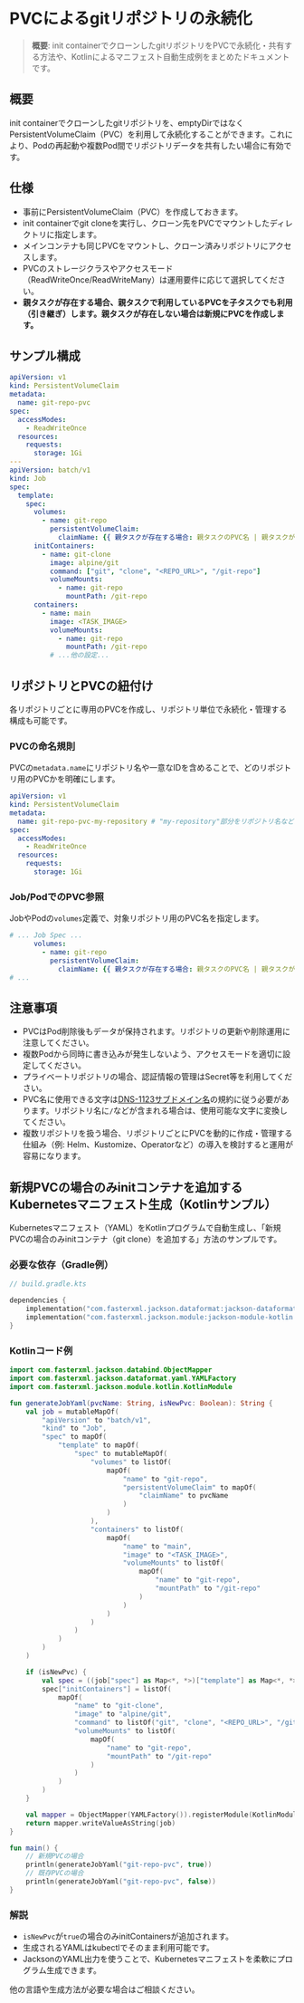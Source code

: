 # PVCによるgitリポジトリの永続化

> **概要**: init containerでクローンしたgitリポジトリをPVCで永続化・共有する方法や、Kotlinによるマニフェスト自動生成例をまとめたドキュメントです。

## 概要
init containerでクローンしたgitリポジトリを、emptyDirではなくPersistentVolumeClaim（PVC）を利用して永続化することができます。これにより、Podの再起動や複数Pod間でリポジトリデータを共有したい場合に有効です。

## 仕様
- 事前にPersistentVolumeClaim（PVC）を作成しておきます。
- init containerでgit cloneを実行し、クローン先をPVCでマウントしたディレクトリに指定します。
- メインコンテナも同じPVCをマウントし、クローン済みリポジトリにアクセスします。
- PVCのストレージクラスやアクセスモード（ReadWriteOnce/ReadWriteMany）は運用要件に応じて選択してください。
- **親タスクが存在する場合、親タスクで利用しているPVCを子タスクでも利用（引き継ぎ）します。親タスクが存在しない場合は新規にPVCを作成します。**

## サンプル構成
```yaml
apiVersion: v1
kind: PersistentVolumeClaim
metadata:
  name: git-repo-pvc
spec:
  accessModes:
    - ReadWriteOnce
  resources:
    requests:
      storage: 1Gi
---
apiVersion: batch/v1
kind: Job
spec:
  template:
    spec:
      volumes:
        - name: git-repo
          persistentVolumeClaim:
            claimName: {{ 親タスクが存在する場合: 親タスクのPVC名 | 親タスクがない場合: 新規PVC名 }}
      initContainers:
        - name: git-clone
          image: alpine/git
          command: ["git", "clone", "<REPO_URL>", "/git-repo"]
          volumeMounts:
            - name: git-repo
              mountPath: /git-repo
      containers:
        - name: main
          image: <TASK_IMAGE>
          volumeMounts:
            - name: git-repo
              mountPath: /git-repo
          # ...他の設定...
```

## リポジトリとPVCの紐付け

各リポジトリごとに専用のPVCを作成し、リポジトリ単位で永続化・管理する構成も可能です。

### PVCの命名規則
PVCの`metadata.name`にリポジトリ名や一意なIDを含めることで、どのリポジトリ用のPVCかを明確にします。

```yaml
apiVersion: v1
kind: PersistentVolumeClaim
metadata:
  name: git-repo-pvc-my-repository # "my-repository"部分をリポジトリ名などに
spec:
  accessModes:
    - ReadWriteOnce
  resources:
    requests:
      storage: 1Gi
```

### Job/PodでのPVC参照
JobやPodの`volumes`定義で、対象リポジトリ用のPVC名を指定します。

```yaml
# ... Job Spec ...
      volumes:
        - name: git-repo
          persistentVolumeClaim:
            claimName: {{ 親タスクが存在する場合: 親タスクのPVC名 | 親タスクがない場合: 新規PVC名 }}
# ...
```

## 注意事項
- PVCはPod削除後もデータが保持されます。リポジトリの更新や削除運用に注意してください。
- 複数Podから同時に書き込みが発生しないよう、アクセスモードを適切に設定してください。
- プライベートリポジトリの場合、認証情報の管理はSecret等を利用してください。
- PVC名に使用できる文字は[DNS-1123サブドメイン名](https://kubernetes.io/docs/concepts/overview/working-with-objects/names/#dns-subdomain-names)の規約に従う必要があります。リポジトリ名に`/`などが含まれる場合は、使用可能な文字に変換してください。
- 複数リポジトリを扱う場合、リポジトリごとにPVCを動的に作成・管理する仕組み（例: Helm、Kustomize、Operatorなど）の導入を検討すると運用が容易になります。

## 新規PVCの場合のみinitコンテナを追加するKubernetesマニフェスト生成（Kotlinサンプル）

Kubernetesマニフェスト（YAML）をKotlinプログラムで自動生成し、「新規PVCの場合のみinitコンテナ（git clone）を追加する」方法のサンプルです。

### 必要な依存（Gradle例）

```kotlin
// build.gradle.kts

dependencies {
    implementation("com.fasterxml.jackson.dataformat:jackson-dataformat-yaml:2.15.2")
    implementation("com.fasterxml.jackson.module:jackson-module-kotlin:2.15.2")
}
```

### Kotlinコード例

```kotlin
import com.fasterxml.jackson.databind.ObjectMapper
import com.fasterxml.jackson.dataformat.yaml.YAMLFactory
import com.fasterxml.jackson.module.kotlin.KotlinModule

fun generateJobYaml(pvcName: String, isNewPvc: Boolean): String {
    val job = mutableMapOf(
        "apiVersion" to "batch/v1",
        "kind" to "Job",
        "spec" to mapOf(
            "template" to mapOf(
                "spec" to mutableMapOf(
                    "volumes" to listOf(
                        mapOf(
                            "name" to "git-repo",
                            "persistentVolumeClaim" to mapOf(
                                "claimName" to pvcName
                            )
                        )
                    ),
                    "containers" to listOf(
                        mapOf(
                            "name" to "main",
                            "image" to "<TASK_IMAGE>",
                            "volumeMounts" to listOf(
                                mapOf(
                                    "name" to "git-repo",
                                    "mountPath" to "/git-repo"
                                )
                            )
                        )
                    )
                )
            )
        )
    )

    if (isNewPvc) {
        val spec = ((job["spec"] as Map<*, *>)["template"] as Map<*, *>)["spec"] as MutableMap<String, Any>
        spec["initContainers"] = listOf(
            mapOf(
                "name" to "git-clone",
                "image" to "alpine/git",
                "command" to listOf("git", "clone", "<REPO_URL>", "/git-repo"),
                "volumeMounts" to listOf(
                    mapOf(
                        "name" to "git-repo",
                        "mountPath" to "/git-repo"
                    )
                )
            )
        )
    }

    val mapper = ObjectMapper(YAMLFactory()).registerModule(KotlinModule())
    return mapper.writeValueAsString(job)
}

fun main() {
    // 新規PVCの場合
    println(generateJobYaml("git-repo-pvc", true))
    // 既存PVCの場合
    println(generateJobYaml("git-repo-pvc", false))
}
```

### 解説
- `isNewPvc`が`true`の場合のみinitContainersが追加されます。
- 生成されるYAMLはkubectlでそのまま利用可能です。
- JacksonのYAML出力を使うことで、Kubernetesマニフェストを柔軟にプログラム生成できます。

他の言語や生成方法が必要な場合はご相談ください。 